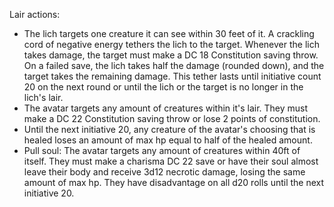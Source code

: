 Lair actions:
- The lich targets one creature it can see within 30 feet of it. A crackling cord of negative energy tethers the lich to the target. Whenever the lich takes damage, the target must make a DC 18 Constitution saving throw. On a failed save, the lich takes half the damage (rounded down), and the target takes the remaining damage. This tether lasts until initiative count 20 on the next round or until the lich or the target is no longer in the lich's lair.
- The avatar targets any amount of creatures within it's lair. They must make a DC 22 Constitution saving throw or lose 2 points of constitution.
- Until the next initiative 20, any creature of the avatar's choosing that is healed loses an amount of max hp equal to half of the healed amount.
- Pull soul: The avatar targets any amount of creatures within 40ft of itself. They must make a charisma DC 22 save or have their soul almost leave their body and receive 3d12 necrotic damage, losing the same amount of max hp. They have disadvantage on all d20 rolls until the next initiative 20.